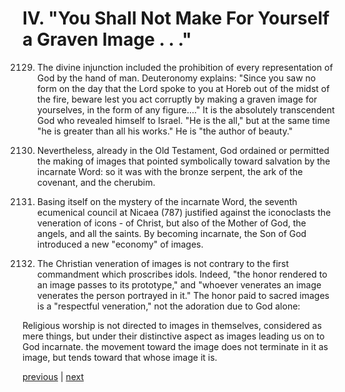 # IV. "You Shall Not Make For Yourself a Graven Image . . ."

2129. The divine injunction included the prohibition of every representation of God by the hand of man. Deuteronomy explains: "Since you saw no form on the day that the Lord spoke to you at Horeb out of the midst of the fire, beware lest you act corruptly by making a graven image for yourselves, in the form of any figure...." It is the absolutely transcendent God who revealed himself to Israel. "He is the all," but at the same time "he is greater than all his works." He is "the author of beauty."

2130. Nevertheless, already in the Old Testament, God ordained or permitted the making of images that pointed symbolically toward salvation by the incarnate Word: so it was with the bronze serpent, the ark of the covenant, and the cherubim.

2131. Basing itself on the mystery of the incarnate Word, the seventh ecumenical council at Nicaea (787) justified against the iconoclasts the veneration of icons - of Christ, but also of the Mother of God, the angels, and all the saints. By becoming incarnate, the Son of God introduced a new "economy" of images.

2132. The Christian veneration of images is not contrary to the first commandment which proscribes idols. Indeed, "the honor rendered to an image passes to its prototype," and "whoever venerates an image venerates the person portrayed in it." The honor paid to sacred images is a "respectful veneration," not the adoration due to God alone:

Religious worship is not directed to images in themselves, considered as mere things, but under their distinctive aspect as images leading us on to God incarnate. the movement toward the image does not terminate in it as image, but tends toward that whose image it is.

[previous](https://github.com/Tenari/non-fiction/blob/master/catechism/__P7E.md) | [next](https://github.com/Tenari/non-fiction/blob/master/catechism/__P7G.md)